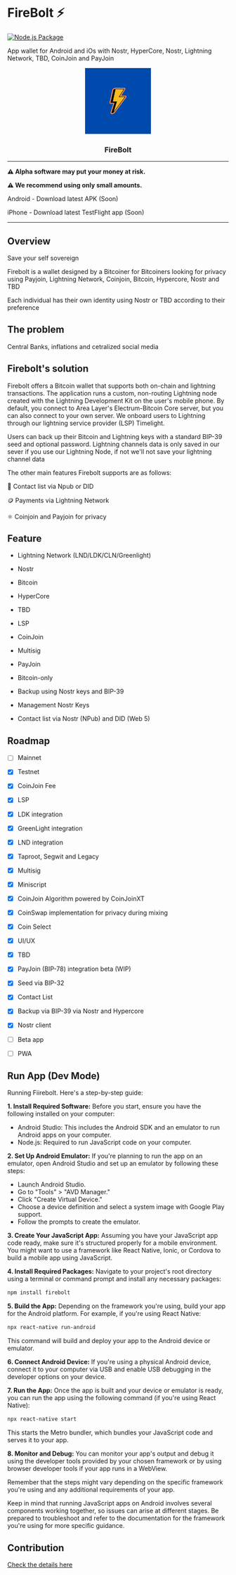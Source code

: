 # FireBolt ⚡

[![Node.js Package](https://github.com/AreaLayer/FireBolt/actions/workflows/npm-publish.yml/badge.svg?branch=main)](https://github.com/AreaLayer/FireBolt/actions/workflows/npm-publish.yml)

App wallet for Android  and iOs with Nostr, HyperCore, Nostr, Lightning Network, TBD, CoinJoin and PayJoin

<p align="center">
  <a href="https://github.com/AreaLayer/FireBolt" title="AreaLayer">
    <img alt="FireBolt" src="./src/assets/firebolt_logo_readme.png" width="150"></img>
  </a>
</p>

<h3 align="center">FireBolt</h3>


---

**⚠️ Alpha software may put your money at risk.**

**⚠️ We recommend using only small amounts.**

 Android - Download latest APK (Soon)

iPhone - Download latest TestFlight app (Soon)

---
## Overview

Save your self sovereign

Firebolt is a wallet designed by a Bitcoiner for Bitcoiners looking for privacy using Payjoin, Lightning Network, Coinjoin, Bitcoin, Hypercore, Nostr and TBD

Each individual has their own identity using Nostr or TBD according to their preference

## The problem

Central Banks, inflations and cetralized social media

## Firebolt's solution

Firebolt offers a Bitcoin wallet that supports both on-chain and lightning transactions. The application runs a custom, non-routing Lightning node created with the Lightning Development Kit on the user's mobile phone. By default, you connect to Area Layer's Electrum-Bitcoin Core server, but you can also connect to your own server. We onboard users to Lightning through our lightning service provider (LSP) Timelight.

Users can back up their Bitcoin and Lightning keys with a standard BIP-39 seed and optional password. Lightning channels data is only saved in our sever if you use our Lightning Node, if not we'll not save your lightning channel data

The other main features Firebolt supports are as follows:

📱 Contact list via Npub or DID

🪙 Payments via Lightning Network

⚛️ Coinjoin and Payjoin for privacy

## Feature

- Lightning Network (LND/LDK/CLN/Greenlight)

- Nostr

- Bitcoin

- HyperCore 

- TBD

- LSP

- CoinJoin 

- Multisig 

- PayJoin

- Bitcoin-only

- Backup using Nostr keys and BIP-39

- Management Nostr Keys

- Contact list via Nostr (NPub) and DID (Web 5)

## Roadmap

- [ ] Mainnet

- [X] Testnet

- [X] CoinJoin Fee

- [x] LSP

- [x] LDK integration 

- [x] GreenLight integration

- [X] LND integration

- [X] Taproot, Segwit and Legacy

- [x] Multisig

- [x] Miniscript

- [x] CoinJoin Algorithm powered by CoinJoinXT

- [x] CoinSwap implementation for privacy during mixing

- [x] Coin Select

- [x] UI/UX

- [x] TBD 

- [x] PayJoin (BIP-78) integration beta (WIP)

- [x] Seed via BIP-32

- [x] Contact List

- [x] Backup via BIP-39 via Nostr and Hypercore

- [x] Nostr client 

- [ ] Beta app

- [ ] PWA

## Run App (Dev Mode)

Running Fiirebolt. Here's a step-by-step guide:

**1. Install Required Software:**
Before you start, ensure you have the following installed on your computer:

- Android Studio: This includes the Android SDK and an emulator to run Android apps on your computer.
- Node.js: Required to run JavaScript code on your computer.

**2. Set Up Android Emulator:**
If you're planning to run the app on an emulator, open Android Studio and set up an emulator by following these steps:

- Launch Android Studio.
- Go to "Tools" > "AVD Manager."
- Click "Create Virtual Device."
- Choose a device definition and select a system image with Google Play support.
- Follow the prompts to create the emulator.

**3. Create Your JavaScript App:**
Assuming you have your JavaScript app code ready, make sure it's structured properly for a mobile environment. You might want to use a framework like React Native, Ionic, or Cordova to build a mobile app using JavaScript.

**4. Install Required Packages:**
Navigate to your project's root directory using a terminal or command prompt and install any necessary packages:

```bash
npm install firebolt
```

**5. Build the App:**
Depending on the framework you're using, build your app for the Android platform. For example, if you're using React Native:

```bash
npx react-native run-android
```

This command will build and deploy your app to the Android device or emulator.

**6. Connect Android Device:**
If you're using a physical Android device, connect it to your computer via USB and enable USB debugging in the developer options on your device.

**7. Run the App:**
Once the app is built and your device or emulator is ready, you can run the app using the following command (if you're using React Native):

```bash
npx react-native start
```

This starts the Metro bundler, which bundles your JavaScript code and serves it to your app.

**8. Monitor and Debug:**
You can monitor your app's output and debug it using the developer tools provided by your chosen framework or by using browser developer tools if your app runs in a WebView.

Remember that the steps might vary depending on the specific framework you're using and any additional requirements of your app.

Keep in mind that running JavaScript apps on Android involves several components working together, so issues can arise at different stages. Be prepared to troubleshoot and refer to the documentation for the framework you're using for more specific guidance.

## Contribution

[Check the details here](https://github.com/AreaLayer/FireBolt/blob/main/CONTRIBUTING.md)
